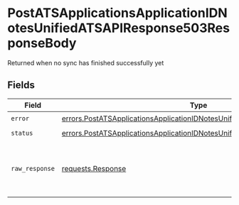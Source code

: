 # PostATSApplicationsApplicationIDNotesUnifiedATSAPIResponse503ResponseBody

Returned when no sync has finished successfully yet


## Fields

| Field                                                                                                                                                                    | Type                                                                                                                                                                     | Required                                                                                                                                                                 | Description                                                                                                                                                              |
| ------------------------------------------------------------------------------------------------------------------------------------------------------------------------ | ------------------------------------------------------------------------------------------------------------------------------------------------------------------------ | ------------------------------------------------------------------------------------------------------------------------------------------------------------------------ | ------------------------------------------------------------------------------------------------------------------------------------------------------------------------ |
| `error`                                                                                                                                                                  | [errors.PostATSApplicationsApplicationIDNotesUnifiedATSAPIResponse503Error](../../models/errors/postatsapplicationsapplicationidnotesunifiedatsapiresponse503error.md)   | :heavy_check_mark:                                                                                                                                                       | N/A                                                                                                                                                                      |
| `status`                                                                                                                                                                 | [errors.PostATSApplicationsApplicationIDNotesUnifiedATSAPIResponse503Status](../../models/errors/postatsapplicationsapplicationidnotesunifiedatsapiresponse503status.md) | :heavy_check_mark:                                                                                                                                                       | N/A                                                                                                                                                                      |
| `raw_response`                                                                                                                                                           | [requests.Response](https://requests.readthedocs.io/en/latest/api/#requests.Response)                                                                                    | :heavy_minus_sign:                                                                                                                                                       | Raw HTTP response; suitable for custom response parsing                                                                                                                  |
